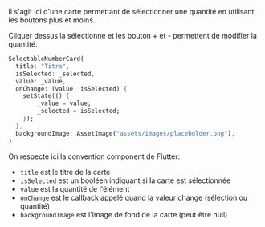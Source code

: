 Il s'agit ici d'une carte permettant de sélectionner une quantité en utilisant les boutons plus et moins.

Cliquer dessus la sélectionne et les bouton + et - permettent de modifier la quantité.

```dart
SelectableNumberCard(
  title: "Titre",
  isSelected: _selected,
  value: _value,
  onChange: (value, isSelected) {
    setState(() {
        _value = value;
        _selected = isSelected;
    });
  },
  backgroundImage: AssetImage("assets/images/placeholder.png"),
)
```

On respecte ici la convention component de Flutter:
- `title` est le titre de la carte
- `isSelected` est un booléen indiquant si la carte est sélectionnée
- `value` est la quantité de l'élément
- `onChange` est le callback appelé quand la valeur change (sélection ou quantité)
- `backgroundImage` est l'image de fond de la carte (peut être null)
